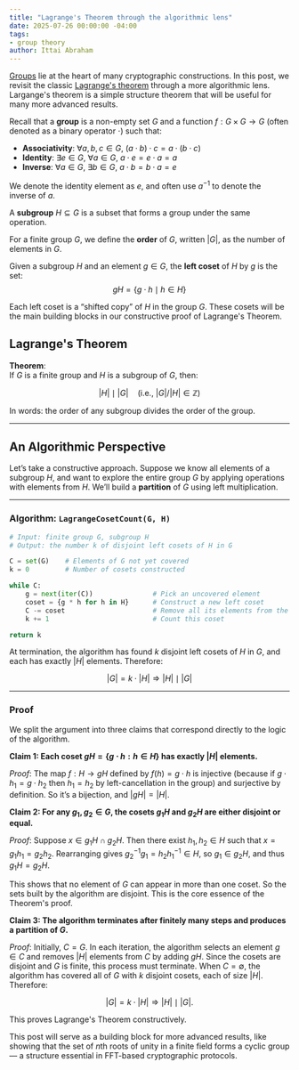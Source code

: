 ```yaml
---
title: "Lagrange's Theorem through the algorithmic lens"
date: 2025-07-26 00:00:00 -04:00
tags:
- group theory
author: Ittai Abraham
---
```




[Groups](https://en.wikipedia.org/wiki/Group_(mathematics)) lie at the heart of many cryptographic constructions. In this post, we revisit the classic [Lagrange's theorem](https://en.wikipedia.org/wiki/Lagrange%27s_theorem_(group_theory)) through a more algorithmic lens. Largange's theorem is a simple structure theorem that will be useful for many more advanced results.


Recall that a **group** is a non-empty set $G$ and a function $f: G \times G \to G$ (often denoted as a binary operator $\cdot$) such that:

- **Associativity**: $\forall a,b,c \in G, \ (a \cdot b) \cdot c = a \cdot (b \cdot c)$
- **Identity**: $\exists e \in G, \ \forall a \in G, \ a \cdot e = e \cdot a = a$
- **Inverse**: $\forall a \in G, \ \exists b \in G, \ a \cdot b = b \cdot a = e$

We denote the identity element as $e$, and often use $a^{-1}$ to denote the inverse of $a$.

A **subgroup** $H \subseteq G$ is a subset that forms a group under the same operation.

For a finite group $G$, we define the **order** of $G$, written $|G|$, as the number of elements in $G$.

Given a subgroup $H$ and an element $g \in G$, the **left coset** of $H$ by $g$ is the set:
$$
gH = \{g \cdot h \mid h \in H\}
$$

Each left coset is a “shifted copy” of $H$ in the group $G$. These cosets will be the main building blocks in our constructive proof of Lagrange's Theorem.


## Lagrange's Theorem

**Theorem**:  
If $G$ is a finite group and $H$ is a subgroup of $G$, then:

$$
|H| \mid |G| \quad \text{(i.e., } |G| / |H| \in \mathbb{Z} \text{)}
$$

In words: the order of any subgroup divides the order of the group.

---

## An Algorithmic Perspective

Let’s take a constructive approach. Suppose we know all elements of a subgroup $H$, and want to explore the entire group $G$ by applying operations with elements from $H$. We’ll build a **partition** of $G$ using left multiplication.

---

### Algorithm: `LagrangeCosetCount(G, H)`

```python
# Input: finite group G, subgroup H
# Output: the number k of disjoint left cosets of H in G

C = set(G)    # Elements of G not yet covered
k = 0         # Number of cosets constructed

while C:
    g = next(iter(C))               # Pick an uncovered element
    coset = {g * h for h in H}      # Construct a new left coset
    C -= coset                      # Remove all its elements from the not yet covered set
    k += 1                          # Count this coset

return k
```

At termination, the algorithm has found $k$ disjoint left cosets of $H$ in $G$, and each has exactly $|H|$ elements. Therefore:

$$
|G| = k \cdot |H| \Rightarrow |H| \mid |G|
$$

---

### Proof

We split the argument into three claims that correspond directly to the logic of the algorithm.

**Claim 1: Each coset $gH = \{g \cdot h : h \in H\}$ has exactly $|H|$ elements.**

*Proof*: The map $f: H \to gH$ defined by $f(h) = g \cdot h$ is injective (because if $g \cdot h_1 = g \cdot h_2$ then $h_1 = h_2$ by left-cancellation in the group) and surjective by definition. So it’s a bijection, and $|gH| = |H|$.



**Claim 2: For any $g_1, g_2 \in G$, the cosets $g_1H$ and $g_2H$ are either disjoint or equal.**

*Proof*: Suppose $x \in g_1H \cap g_2H$. Then there exist $h_1, h_2 \in H$ such that $x = g_1h_1 = g_2h_2$. Rearranging gives $g_2^{-1}g_1 = h_2h_1^{-1} \in H$, so $g_1 \in g_2H$, and thus $g_1H = g_2H$.

This shows that no element of $G$ can appear in more than one coset. So the sets built by the algorithm are disjoint. This is the core essence of the Theorem's proof.


**Claim 3: The algorithm terminates after finitely many steps and produces a partition of $G$.**

*Proof*: Initially, $C = G$. In each iteration, the algorithm selects an element $g \in C$ and removes $|H|$ elements from $C$ by adding $gH$. Since the cosets are disjoint and $G$ is finite, this process must terminate. When $C = \emptyset$, the algorithm has covered all of $G$ with $k$ disjoint cosets, each of size $|H|$. Therefore:

$$
|G| = k \cdot |H| \Rightarrow |H| \mid |G|.
$$

This proves Lagrange's Theorem constructively.



This post will serve as a building block for more advanced results, like showing that the set of $n$th roots of unity in a finite field forms a cyclic group — a structure essential in FFT-based cryptographic protocols.


